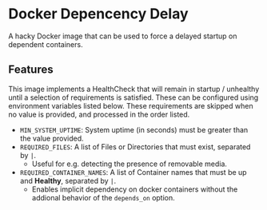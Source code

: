 
# Docker Depencency Delay

A hacky Docker image that can be used to force a delayed startup on dependent containers.

## Features

This image implements a HealthCheck that will remain in startup / unhealthy until a selection of requirements is satisfied. These can be configured using environment variables listed below. These requirements are skipped when no value is provided, and processed in the order listed.

- `MIN_SYSTEM_UPTIME`: System uptime (in seconds) must be greater than the value provided.
- `REQUIRED_FILES`: A list of Files or Directories that must exist, separated by `|`.
  - Useful for e.g. detecting the presence of removable media.
- `REQUIRED_CONTAINER_NAMES`: A list of Container names that must be up and **Healthy**, separated by `|`.
  - Enables implicit dependency on docker containers without the addional behavior of the `depends_on` option.



